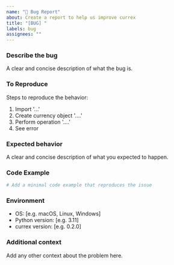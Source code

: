 ```yaml
---
name: "🐛 Bug Report"
about: Create a report to help us improve currex
title: "[BUG] "
labels: bug
assignees: ""
---
```


### Describe the bug

A clear and concise description of what the bug is.

### To Reproduce

Steps to reproduce the behavior:

1. Import '...'
2. Create currency object '....'
3. Perform operation '....'
4. See error

### Expected behavior

A clear and concise description of what you expected to happen.

### Code Example

```python
# Add a minimal code example that reproduces the issue
```

### Environment

- OS: [e.g. macOS, Linux, Windows]
- Python version: [e.g. 3.11]
- currex version: [e.g. 0.2.0]

### Additional context

Add any other context about the problem here.
